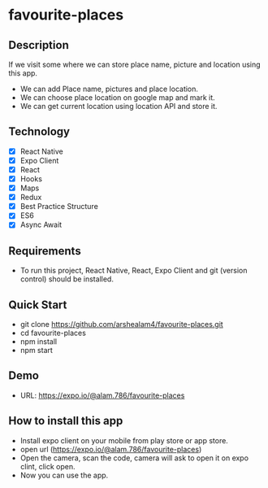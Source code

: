 # favourite-places

## Description

If we visit some where we can store place name, picture and location using this app.

- We can add Place name, pictures and place location.
- We can choose place location on google map and mark it.
- We can get current location using location API and store it.

## Technology

- [x] React Native
- [x] Expo Client
- [x] React
- [x] Hooks
- [x] Maps
- [x] Redux
- [x] Best Practice Structure
- [x] ES6
- [x] Async Await

## Requirements

- To run this project, React Native, React, Expo Client and git (version control) should be installed.

## Quick Start

- git clone https://github.com/arshealam4/favourite-places.git
- cd favourite-places
- npm install
- npm start

## Demo

- URL: https://expo.io/@alam.786/favourite-places

## How to install this app

- Install expo client on your mobile from play store or app store.
- open url (https://expo.io/@alam.786/favourite-places)
- Open the camera, scan the code, camera will ask to open it on expo clint, click open.
- Now you can use the app.
